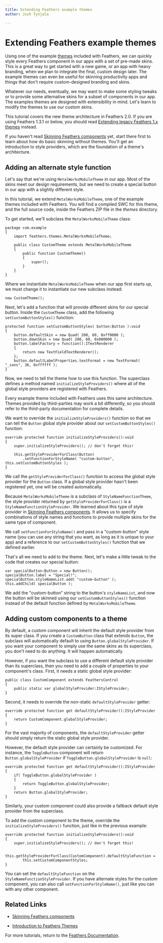 ```yaml
---
title: Extending Feathers example themes  
author: Josh Tynjala

---
```

# Extending Feathers example themes

Using one of the example [themes](themes.html) included with Feathers, we can quickly style every Feathers component in our apps with a set of pre-made skins. This is a great way to get started with a new game, or an app with heavy branding, when we plan to integrate the final, custom design later. The example themes can even be useful for skinning productivity apps and things that don't require custom-designed branding and skins.

Whatever our needs, eventually, we may want to make some styling tweaks or to provide some alternative skins for a subset of components in our app. The examples themes are designed with extensibility in mind. Let's learn to modify the themes to use our custom skins.

This tutorial covers the new theme architecture in Feathers 2.0. If you are using Feathers 1.3.1 or below, you should read [Extending legacy Feathers 1.x themes](http://wiki.starling-framework.org/feathers/extending-themes-v1) instead.

If you haven't read [Skinning Feathers components](skinning.html) yet, start there first to learn about how do basic skinning without themes. You'll get an introduction to style providers, which are the foundation of a theme's architecture.

## Adding an alternate style function

Let's say that we're using `MetalWorksMobileTheme` in our app. Most of the skins meet our design requirements, but we need to create a special button in our app with a slightly different style.

In this tutorial, we extend `MetalWorksMobileTheme`, one of the example themes included with Feathers. You will find a compiled SWC for this theme, and the full source code, inside the Feathers ZIP file in the *themes* directory.

To get started, we'll subclass the `MetalWorksMobileTheme` class:

``` code
package com.example
{
    import feathers.themes.MetalWorksMobileTheme;
 
    public class CustomTheme extends MetalWorksMobileTheme
    {
        public function CustomTheme()
        {
            super();
        }
    }
}
```

Where we instantiate `MetalWorksMobileTheme` when our app first starts up, we must change it to instantiate our new subclass instead:

``` code
new CustomTheme();
```

Next, let's add a function that will provide different skins for our special button. Inside the `CustomTheme` class, add the following `setCustomButtonStyles()` function:

``` code
protected function setCustomButtonStyles( button:Button ):void
{
    button.defaultSkin = new Quad( 200, 60, 0xff0000 );
    button.downSkin = new Quad( 200, 60, 0x000000 );
    button.labelFactory = function():ITextRenderer
    {
        return new TextFieldTextRenderer();
    };
    button.defaultLabelProperties.textFormat = new TextFormat( "_sans", 36, 0xffffff );
}
```

Now, we need to tell the theme how to use this function. The superclass defines a method named `initializeStyleProviders()` where all of the global style providers are registered with Feathers.

Every example theme included with Feathers uses this same architecture. Themes provided by third-parties may work a bit differently, so you should refer to the third-party documentation for complete details.

We want to override the `initializeStyleProviders()` function so that we can tell the `Button` global style provider about our `setCustomButtonStyles()` function:

``` code
override protected function initializeStyleProviders():void
{
    super.initializeStyleProviders(); // don't forget this!
 
    this.getStyleProviderForClass(Button)
        .setFunctionForStyleName( "custom-button", this.setCustomButtonStyles );
}
```

We call the `getStyleProviderForClass()` function to access the global style provider for the `Button` class. If a global style provider hasn't been registered yet, one will be created automatically.

Because `MetalWorksMobileTheme` is a subclass of `StyleNameFunctionTheme`, the style provider returned by `getStyleProviderForClass()` is a `StyleNameFunctionStyleProvider`. We learned about this type of style provider in [Skinning Feathers components](skinning.html). It allows us to specify combinations of style names and functions to provide multiple skins for the same type of component.

We call `setFunctionForStyleName()` and pass in a "custom-button" style name (you can use any string that you want, as long as it is unique to your app) and a reference to our `setCustomButtonStyles()` function that we defined earlier.

That's all we need to add to the theme. Next, let's make a little tweak to the code that creates our special button:

``` code
var specialButton:Button = new Button();
specialButton.label = "Special!";
specialButton.styleNameList.add( "custom-button" );
this.addChild( specialButton );
```

We add the "custom-button" string to the button's `styleNameList`, and now the button will be skinned using our `setCustomButtonStyles()` function instead of the default function defined by `MetalWorksMobileTheme`.

## Adding custom components to a theme

By default, a custom component will inherit the default style provider from its super class. If you create a `CustomButton` class that extends `Button`, the subclass will automatically default to using `Button.globalStyleProvider`. If you want your component to simply use the same skins as its superclass, you don't need to do anything. It will happen automatically.

However, if you want the subclass to use a different default style provider than its superclass, then you need to add a couple of properties to your component's class. First, it needs a static global style provider:

``` code
public class CustomComponent extends FeathersControl
{
    public static var globalStyleProvider:IStyleProvider;
}
```

Second, it needs to override the non-static `defaultStyleProvider` getter:

``` code
override protected function get defaultStyleProvider():IStyleProvider
{
    return CustomComponent.globalStyleProvider;
}
```

For the vast majority of components, the `defaultStyleProvider` getter should simply return the static global style provider.

However, the default style provider can certainly be customized. For instance, the `ToggleButton` component will return `Button.globalStyleProvider` if `ToggleButton.globalStyleProvider` is `null`:

``` code
override protected function get defaultStyleProvider():IStyleProvider
{
    if( ToggleButton.globalStyleProvider )
    {
        return ToggleButton.globalStyleProvider;
    }
    return Button.globalStyleProvider;
}
```

Similarly, your custom component could also provide a fallback default style provider from the superclass.

To add the custom component to the theme, override the `initializeStyleProviders()` function, just like in the previous example:

``` code
override protected function initializeStyleProviders():void
{
    super.initializeStyleProviders(); // don't forget this!
 
    this.getStyleProviderForClass(CustomComponent).defaultStyleFunction = 
        this.setCustomComponentStyles;
}
```

You can set the `defaultStyleFunction` on the `StyleNameFunctionStyleProvider`. If you have alternate styles for the custom component, you can also call `setFunctionForStyleName()`, just like you can with any other component.

## Related Links

-   [Skinning Feathers components](skinning.html)

-   [Introduction to Feathers Themes](themes.html)

For more tutorials, return to the [Feathers Documentation](index.html).


